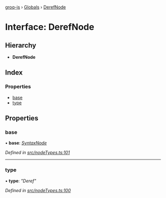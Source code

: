 [groq-js](../README.md) › [Globals](../globals.md) › [DerefNode](derefnode.md)

# Interface: DerefNode

## Hierarchy

* **DerefNode**

## Index

### Properties

* [base](derefnode.md#base)
* [type](derefnode.md#type)

## Properties

###  base

• **base**: *[SyntaxNode](../globals.md#syntaxnode)*

*Defined in [src/nodeTypes.ts:101](https://github.com/sanity-io/groq-js/blob/fc2de3c/src/nodeTypes.ts#L101)*

___

###  type

• **type**: *"Deref"*

*Defined in [src/nodeTypes.ts:100](https://github.com/sanity-io/groq-js/blob/fc2de3c/src/nodeTypes.ts#L100)*
